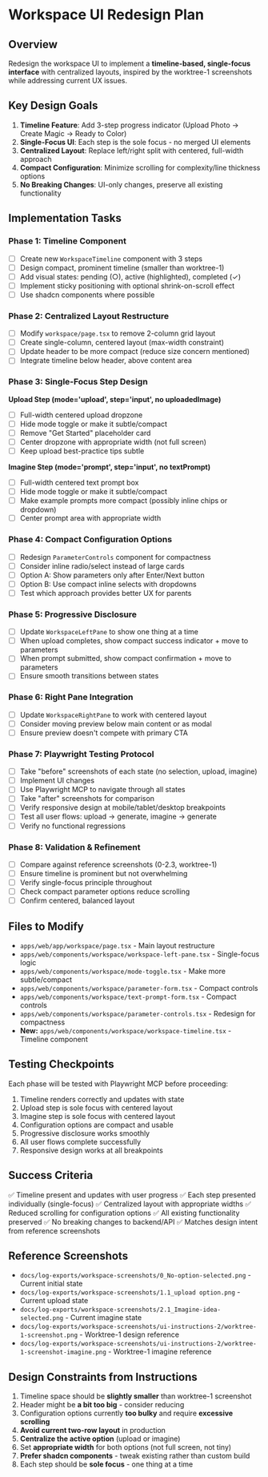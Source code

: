 # Workspace UI Redesign Plan

## Overview
Redesign the workspace UI to implement a **timeline-based, single-focus interface** with centralized layouts, inspired by the worktree-1 screenshots while addressing current UX issues.

## Key Design Goals
1. **Timeline Feature**: Add 3-step progress indicator (Upload Photo → Create Magic → Ready to Color)
2. **Single-Focus UI**: Each step is the sole focus - no merged UI elements
3. **Centralized Layout**: Replace left/right split with centered, full-width approach
4. **Compact Configuration**: Minimize scrolling for complexity/line thickness options
5. **No Breaking Changes**: UI-only changes, preserve all existing functionality

## Implementation Tasks

### Phase 1: Timeline Component
- [ ] Create new `WorkspaceTimeline` component with 3 steps
- [ ] Design compact, prominent timeline (smaller than worktree-1)
- [ ] Add visual states: pending (○), active (highlighted), completed (✓)
- [ ] Implement sticky positioning with optional shrink-on-scroll effect
- [ ] Use shadcn components where possible

### Phase 2: Centralized Layout Restructure
- [ ] Modify `workspace/page.tsx` to remove 2-column grid layout
- [ ] Create single-column, centered layout (max-width constraint)
- [ ] Update header to be more compact (reduce size concern mentioned)
- [ ] Integrate timeline below header, above content area

### Phase 3: Single-Focus Step Design
**Upload Step (mode='upload', step='input', no uploadedImage)**
- [ ] Full-width centered upload dropzone
- [ ] Hide mode toggle or make it subtle/compact
- [ ] Remove "Get Started" placeholder card
- [ ] Center dropzone with appropriate width (not full screen)
- [ ] Keep upload best-practice tips subtle

**Imagine Step (mode='prompt', step='input', no textPrompt)**
- [ ] Full-width centered text prompt box
- [ ] Hide mode toggle or make it subtle/compact
- [ ] Make example prompts more compact (possibly inline chips or dropdown)
- [ ] Center prompt area with appropriate width

### Phase 4: Compact Configuration Options
- [ ] Redesign `ParameterControls` component for compactness
- [ ] Consider inline radio/select instead of large cards
- [ ] Option A: Show parameters only after Enter/Next button
- [ ] Option B: Use compact inline selects with dropdowns
- [ ] Test which approach provides better UX for parents

### Phase 5: Progressive Disclosure
- [ ] Update `WorkspaceLeftPane` to show one thing at a time
- [ ] When upload completes, show compact success indicator + move to parameters
- [ ] When prompt submitted, show compact confirmation + move to parameters
- [ ] Ensure smooth transitions between states

### Phase 6: Right Pane Integration
- [ ] Update `WorkspaceRightPane` to work with centered layout
- [ ] Consider moving preview below main content or as modal
- [ ] Ensure preview doesn't compete with primary CTA

### Phase 7: Playwright Testing Protocol
- [ ] Take "before" screenshots of each state (no selection, upload, imagine)
- [ ] Implement UI changes
- [ ] Use Playwright MCP to navigate through all states
- [ ] Take "after" screenshots for comparison
- [ ] Verify responsive design at mobile/tablet/desktop breakpoints
- [ ] Test all user flows: upload → generate, imagine → generate
- [ ] Verify no functional regressions

### Phase 8: Validation & Refinement
- [ ] Compare against reference screenshots (0-2.3, worktree-1)
- [ ] Ensure timeline is prominent but not overwhelming
- [ ] Verify single-focus principle throughout
- [ ] Check compact parameter options reduce scrolling
- [ ] Confirm centered, balanced layout

## Files to Modify
- `apps/web/app/workspace/page.tsx` - Main layout restructure
- `apps/web/components/workspace/workspace-left-pane.tsx` - Single-focus logic
- `apps/web/components/workspace/mode-toggle.tsx` - Make more subtle/compact
- `apps/web/components/workspace/parameter-form.tsx` - Compact controls
- `apps/web/components/workspace/text-prompt-form.tsx` - Compact controls
- `apps/web/components/workspace/parameter-controls.tsx` - Redesign for compactness
- **New:** `apps/web/components/workspace/workspace-timeline.tsx` - Timeline component

## Testing Checkpoints
Each phase will be tested with Playwright MCP before proceeding:
1. Timeline renders correctly and updates with state
2. Upload step is sole focus with centered layout
3. Imagine step is sole focus with centered layout
4. Configuration options are compact and usable
5. Progressive disclosure works smoothly
6. All user flows complete successfully
7. Responsive design works at all breakpoints

## Success Criteria
✅ Timeline present and updates with user progress
✅ Each step presented individually (single-focus)
✅ Centralized layout with appropriate widths
✅ Reduced scrolling for configuration options
✅ All existing functionality preserved
✅ No breaking changes to backend/API
✅ Matches design intent from reference screenshots

## Reference Screenshots
- `docs/log-exports/workspace-screenshots/0_No-option-selected.png` - Current initial state
- `docs/log-exports/workspace-screenshots/1.1_upload option.png` - Current upload state
- `docs/log-exports/workspace-screenshots/2.1_Imagine-idea-selected.png` - Current imagine state
- `docs/log-exports/workspace-screenshots/ui-instructions-2/worktree-1-screenshot.png` - Worktree-1 design reference
- `docs/log-exports/workspace-screenshots/ui-instructions-2/worktree-1-screenshot-imagine.png` - Worktree-1 imagine reference

## Design Constraints from Instructions
1. Timeline space should be **slightly smaller** than worktree-1 screenshot
2. Header might be **a bit too big** - consider reducing
3. Configuration options currently **too bulky** and require **excessive scrolling**
4. **Avoid current two-row layout** in production
5. **Centralize the active option** (upload or imagine)
6. Set **appropriate width** for both options (not full screen, not tiny)
7. **Prefer shadcn components** - tweak existing rather than custom build
8. Each step should be **sole focus** - one thing at a time
